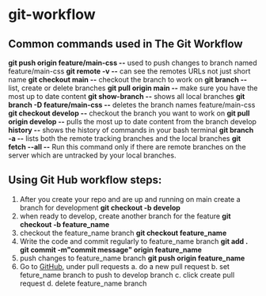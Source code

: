 # git-workflow

## Common commands used in The Git Workflow

**git push origin feature/main-css --** used to push changes to branch named feature/main-css
**git remote -v --** can see the remotes URLs not just short name
**git checkout main --** checkout the branch to work on
**git branch --** list, create or delete branches
**git pull origin main --** make sure you have the most up to date content
**git show-branch --** shows all local branches
**git branch -D feature/main-css --** deletes the branch names feature/main-css
**git checkout develop --** checkout the branch you want to work on
**git pull origin develop --** pulls the most up to date content from the branch develop
**history --** shows the history of commands in your bash terminal
**git branch -a  --** lists both the remote tracking branches and the local branches
**git fetch --all  --** Run this command only if there are remote branches on the server which are untracked by your local branches.

## Using Git Hub workflow steps:

1. After you create your repo and are up and running on main
    create a branch for development
    **git checkout -b develop**
2. when ready to develop, create another branch for the feature
   **git checkout -b feature_name** 
3. checkout the feature_name branch
    **git checkout feature_name**
4. Write the code and commit regularly to feature_name branch
    **git add .**
    **git commit -m"commit message" origin feature_name**
5. push changes to feature_name branch
    **git push origin feature_name**
6. Go to [GitHub](github.com), under pull requests
    a. do a new pull request
    b. set feture_name branch to push to develop branch
    c. click create pull request
    d. delete feature_name branch
